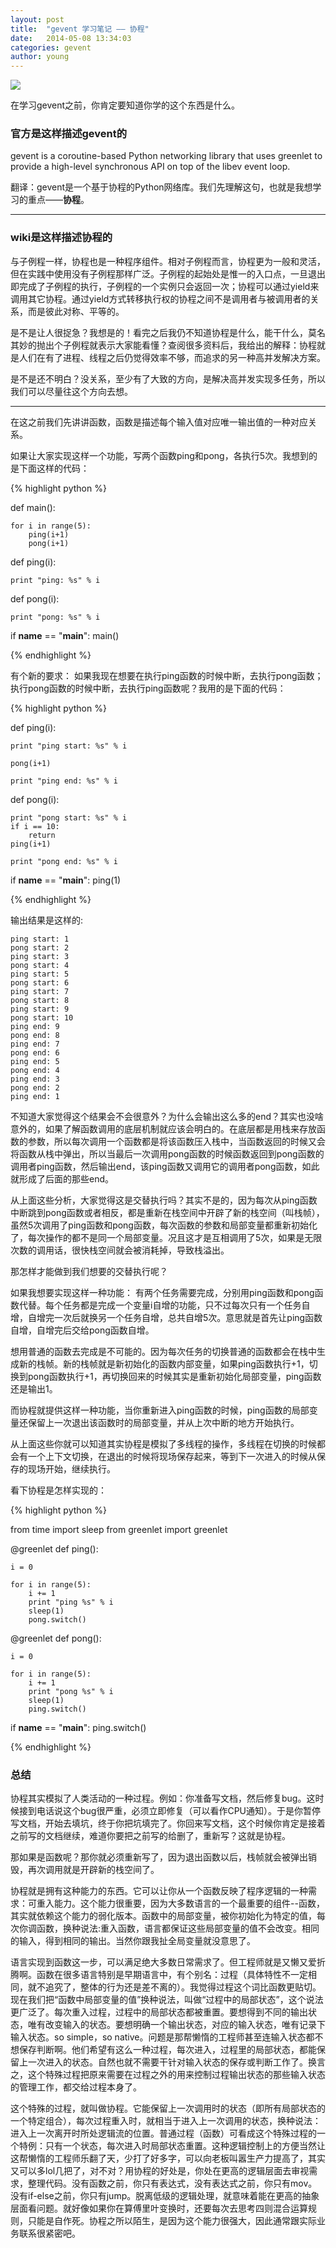 ```yaml
---
layout: post
title:  "gevent 学习笔记 —— 协程"
date:   2014-05-08 13:34:03
categories: gevent
author: young
---
```


![](http://0.0.0.0:4000/imgs/yyzt.jpeg)

在学习gevent之前，你肯定要知道你学的这个东西是什么。

### **官方是这样描述gevent的**
 
gevent is a coroutine-based Python networking library that uses greenlet to provide a high-level synchronous API on top of the libev event loop.

翻译：gevent是一个基于协程的Python网络库。我们先理解这句，也就是我想学习的重点——**协程**。

-----

### **wiki是这样描述协程的**

与子例程一样，协程也是一种程序组件。相对子例程而言，协程更为一般和灵活，但在实践中使用没有子例程那样广泛。子例程的起始处是惟一的入口点，一旦退出即完成了子例程的执行，子例程的一个实例只会返回一次；协程可以通过yield来调用其它协程。通过yield方式转移执行权的协程之间不是调用者与被调用者的关系，而是彼此对称、平等的。

是不是让人很捉急？我想是的！看完之后我仍不知道协程是什么，能干什么，莫名其妙的抛出个子例程就表示大家能看懂？查阅很多资料后，我给出的解释：协程就是人们在有了进程、线程之后仍觉得效率不够，而追求的另一种高并发解决方案。

是不是还不明白？没关系，至少有了大致的方向，是解决高并发实现多任务，所以我们可以尽量往这个方向去想。

-----

在这之前我们先讲讲函数，函数是描述每个输入值对应唯一输出值的一种对应关系。

如果让大家实现这样一个功能，写两个函数ping和pong，各执行5次。我想到的是下面这样的代码：

{% highlight python %}

def main():
   
    for i in range(5):
        ping(i+1)
        pong(i+1)

def ping(i):
   
    print "ping: %s" % i

def pong(i):
   
    print "pong: %s" % i

if __name__ == "__main__":
    main()

{% endhighlight %}

有个新的要求：
如果我现在想要在执行ping函数的时候中断，去执行pong函数；执行pong函数的时候中断，去执行ping函数呢？我用的是下面的代码：

{% highlight python %}

def ping(i):
   
    print "ping start: %s" % i

    pong(i+1)
   
    print "ping end: %s" % i

def pong(i):
   
    print "pong start: %s" % i
    if i == 10:
        return
    ping(i+1)
   
    print "pong end: %s" % i

if __name__ == "__main__":
    ping(1)

{% endhighlight %}

输出结果是这样的:

    ping start: 1
    pong start: 2
    ping start: 3
    pong start: 4
    ping start: 5
    pong start: 6
    ping start: 7
    pong start: 8
    ping start: 9
    pong start: 10
    ping end: 9
    pong end: 8
    ping end: 7
    pong end: 6
    ping end: 5
    pong end: 4
    ping end: 3
    pong end: 2
    ping end: 1

不知道大家觉得这个结果会不会很意外？为什么会输出这么多的end？其实也没啥意外的，如果了解函数调用的底层机制就应该会明白的。在底层都是用栈来存放函数的参数，所以每次调用一个函数都是将该函数压入栈中，当函数返回的时候又会将函数从栈中弹出，所以当最后一次调用pong函数的时候函数返回到pong函数的调用者ping函数，然后输出end，该ping函数又调用它的调用者pong函数，如此就形成了后面的那些end。

从上面这些分析，大家觉得这是交替执行吗？其实不是的，因为每次从ping函数中断跳到pong函数或者相反，都是重新在栈空间中开辟了新的栈空间（叫栈帧），虽然5次调用了ping函数和pong函数，每次函数的参数和局部变量都重新初始化了，每次操作的都不是同一个局部变量。况且这才是互相调用了5次，如果是无限次数的调用话，很快栈空间就会被消耗掉，导致栈溢出。

那怎样才能做到我们想要的交替执行呢？


如果我想要实现这样一种功能：
有两个任务需要完成，分别用ping函数和pong函数代替。每个任务都是完成一个变量i自增的功能，只不过每次只有一个任务自增，自增完一次后就换另一个任务自增，总共自增5次。意思就是首先让ping函数自增，自增完后交给pong函数自增。 

想用普通的函数去完成是不可能的。因为每次任务的切换普通的函数都会在栈中生成新的栈帧。新的栈帧就是新初始化的函数内部变量，如果ping函数执行+1，切换到pong函数执行+1，再切换回来的时候其实是重新初始化局部变量，ping函数还是输出1。

而协程就提供这样一种功能，当你重新进入ping函数的时候，ping函数的局部变量还保留上一次退出该函数时的局部变量，并从上次中断的地方开始执行。

从上面这些你就可以知道其实协程是模拟了多线程的操作，多线程在切换的时候都会有一个上下文切换，在退出的时候将现场保存起来，等到下一次进入的时候从保存的现场开始，继续执行。

看下协程是怎样实现的：

{% highlight python %}

from time import sleep
from greenlet import greenlet

@greenlet
def ping():

    i = 0

    for i in range(5):
        i += 1
        print "ping %s" % i
        sleep(1)
        pong.switch()

@greenlet
def pong():

    i = 0

    for i in range(5):
        i += 1
        print "pong %s" % i
        sleep(1)
        ping.switch()

if __name__ == "__main__":
    ping.switch()

{% endhighlight %}

### **总结**
协程其实模拟了人类活动的一种过程。例如：你准备写文档，然后修复bug。这时候接到电话说这个bug很严重，必须立即修复（可以看作CPU通知）。于是你暂停写文档，开始去填坑，终于你把坑填完了。你回来写文档，这个时候你肯定是接着之前写的文档继续，难道你要把之前写的给删了，重新写？这就是协程。

那如果是函数呢？那你就必须重新写了，因为退出函数以后，栈帧就会被弹出销毁，再次调用就是开辟新的栈空间了。

协程就是拥有这种能力的东西。它可以让你从一个函数反映了程序逻辑的一种需求：可重入能力。这个能力很重要，因为大多数语言的一个最重要的组件--函数，其实就依赖这个能力的弱化版本。函数中的局部变量，被你初始化为特定的值，每次你调函数，换种说法:重入函数，语言都保证这些局部变量的值不会改变。相同的输入，得到相同的输出。当然你跟我扯全局变量就没意思了。

语言实现到函数这一步，可以满足绝大多数日常需求了。但工程师就是又懒又爱折腾啊。函数在很多语言特别是早期语言中，有个别名：过程（具体特性不一定相同，就不追究了，整体的行为还是差不离的）。我觉得过程这个词比函数更贴切。现在我们把“函数中局部变量的值”换种说法，叫做“过程中的局部状态”，这个说法更广泛了。每次重入过程，过程中的局部状态都被重置。要想得到不同的输出状态，唯有改变输入的状态。要想明确一个输出状态，对应的输入状态，唯有记录下输入状态。so simple，so native。问题是那帮懒惰的工程师甚至连输入状态都不想保存判断啊。他们希望有这么一种过程，每次进入，过程里的局部状态，都能保留上一次进入的状态。自然也就不需要干针对输入状态的保存或判断工作了。换言之，这个特殊过程把原来需要在过程之外的用来控制过程输出状态的那些输入状态的管理工作，都交给过程本身了。

这个特殊的过程，就叫做协程。它能保留上一次调用时的状态（即所有局部状态的一个特定组合），每次过程重入时，就相当于进入上一次调用的状态，换种说法：进入上一次离开时所处逻辑流的位置。普通过程（函数）可看成这个特殊过程的一个特例：只有一个状态，每次进入时局部状态重置。这种逻辑控制上的方便当然让这帮懒惰的工程师乐翻了天，少打了好多字，可以向老板叫嚣生产力提高了，其实又可以多lol几把了，对不对？用协程的好处是，你处在更高的逻辑层面去审视需求，整理代码。没有函数之前，你只有表达式，没有表达式之前，你只有mov。没有if-else之前，你只有jump。脱离低级的逻辑处理，就意味着能在更高的抽象层面看问题。就好像如果你在算傅里叶变换时，还要每次去思考四则混合运算规则，只能是自作死。协程之所以陌生，是因为这个能力很强大，因此通常跟实际业务联系很紧密吧。



